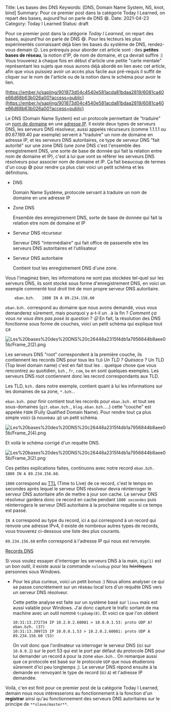 Title: Les bases des DNS
Keywords: [DNS, Domain Name System, NS, knot, bind]
Summary: Pour ce premier post dans la catégorie Today I Learned, on repart des bases, aujourd'hui on parle de DNS 😄.
Date: 2021-04-23
Category: Today I Learned
Status: draft

Pour ce premier post dans la catégorie *Today I Learned*, on repart des bases, aujourd'hui on parle de DNS 😄. Pour les lecteurs les plus expérimentés connaissant déjà bien les bases du système de DNS, rendez-vous demain 😉. Les prérequis pour aborder cet article sont : des **petites bases de réseau**, la notion d'IP, de nom de domaine, et ça devrait suffire :) Vous trouverez à chaque fois en début d'article une petite "carte mentale" représentant les sujets que nous aurons déjà abordé en lien avec cet article, afin que vous puissiez avoir un accès plus facile aux pré-requis il suffit de cliquer sur le nom de l'article ou de la notion dans le schéma pour avoir le lien.

[https://ember.ly/sapling/901873d04c4540e581acda81bdaa2819/6081ca40e66d68b63b026a00?access=public](https://ember.ly/sapling/901873d04c4540e581acda81bdaa2819/6081ca40e66d68b63b026a00?access=public)

Le DNS (Domain Name System) est un protocole permettant de "traduire" un [nom de domaine](https://www.wikiwand.com/en/Domain_name) en une [adresse IP](https://www.wikiwand.com/en/IP_address). Il existe deux types de serveurs DNS, les serveurs DNS résolveur, aussi appelés récurseurs (comme 1.1.1.1 ou 80.67.169.40 par exemple) servent à "traduire" un nom de domaine en adresse IP, et les serveurs DNS autoritaires, ce type de serveur DNS "fait autorité" sur une zone DNS (une zone DNS c'est l'ensemble des enregistrement DNS, une sorte de base de donnée qui fait la relation entre nom de domaine et IP), c'est à lui que vont se référer les serveurs DNS résolveurs pour associer nom de domaine et IP. Ça fait beaucoup de termes d'un coup 😅 pour rendre ça plus clair voici un petit schéma et les définitions.

- DNS

    Domain Name Système, protocole servant à traduire un nom de domaine en une adresse IP

- Zone DNS

    Ensemble des enregistrement DNS, sorte de base de donnée qui fait la relation etre nom de domaine et IP

- Serveur DNS récurseur

    Serveur DNS "intermédiaire" qui fait office de passerelle etre les serveurs DNS autoritaires et l'utilisateur

- Serveur DNS autoritaire

    Contient tout les enregistrement DNS d'une zone.

Vous l'imaginez bien, les informations ne sont pas stockées tel-quel sur les serveurs DNS, ils sont stocké sous forme d'enregistrement DNS, en voici un exemple commenté tout droit tiré de mon propre serveur DNS autoritaire.

```
    eban.bzh.	1800 IN A 89.234.156.60
```

`eban.bzh.` correspond au domaine que nous avons demandé, vous vous demanderez sûrement, mais pourquoi y a-t-il un . à la fin ? *Comment ça vous ne vous êtes pas posé la question ? 😛* En fait, la résolution des DNS fonctionne sous forme de couches, voici un petit schéma qui explique tout ça

![Les%20bases%20des%20DNS%20c26448a2315f4db1a7956844b8aee05b/Frame_2(2).png](https://i.postimg.cc/Y9Gg31Fr/Frame-2-2.png)

Les serveurs DNS "root" correspondent à la première couche, ils contiennent les records DNS pour tous les `TLD` *Un TLD ? Quèsaco ?* Un TLD (Top level domain name) c'est en fait tout les `.` quelque chose que vous rencontrez au quotidien, `bzh` , `fr`, `com`, `be` en sont quelques exemples. Les serveurs DNS root contiennent donc les record correspondants aux TLD. 

Les TLD, `bzh.` dans notre exemple, contient quant à lui les informations sur les domaines de sa zone, `*.bzh.`. 

`eban.bzh.` pour finir contient tout les records pour `eban.bzh.` et tout ses sous-domaines (`git.eban.bzh.`, `blog.eban.bzh.`...) cette "couche" est appelée `FQDN` (Fully Qualified Domain Name). Pour rendre tout ça plus simple voici (à nouveau :p) un petit schéma.

![Les%20bases%20des%20DNS%20c26448a2315f4db1a7956844b8aee05b/Frame_2(4).png](https://i.postimg.cc/3rGm0F79/Frame-2-4.png)

Et voilà le schéma corrigé d'un requête DNS.

![Les%20bases%20des%20DNS%20c26448a2315f4db1a7956844b8aee05b/Frame_3(2).png](https://i.postimg.cc/br0ZCLwh/Frame-3-2.png)

Ces petites explications faites, continuons avec notre record `eban.bzh.	1800 IN A 89.234.156.60`.

`1800` correspond au [TTL](https://www.wikiwand.com/fr/Time_to_Live) (Time to Live) de ce record, c'est le temps en secondes après lequel le serveur DNS résolveur devra réinterroger le serveur DNS autoritaire afin de mettre à jour son cache. Le serveur DNS résolveur gardera donc ce record en cache pendant `1800 secondes` puis réinterrogera le serveur DNS autoritaire à la prochaine requête si ce temps est passé.

`IN A` correspond au type du record, ici `A` qui correspond à un record qui renvoie une adresse IPv4, il existe de nombreux autres types de records, vous trouverez ci-dessous une liste des plus courants.

`89.234.156.60` enfin correspond à l'adresse IP qui nous est renvoyée.

[Records DNS](https://www.notion.so/a314296e840f4bcb90051e0d63f560c0)

Si vous voulez essayer d'interroger les serveurs DNS à la main, `dig(1)` est un bon outil, il existe aussi la commande `nslookup` pour les ~~hérétiques~~ personnes sous Windows.

- Pour les plus curieux, voici un petit bonus :) Nous allons analyser ce qui se passe concrètement sur un réseau local lors d'un requête DNS vers un serveur DNS résolveur.

    Cette petite analyse est faite sur un système basé sur `linux` mais est aussi valable pour Windows. J'ai donc capturé le trafic sortant de ma machine avec un outil nommé `tcpdump(8)`. Et voici ce que l'on obtient

    ```
    10:31:13.272734 IP 10.2.0.2.60081 > 10.0.0.1.53: proto UDP A? eban.bzh. (37)
    10:31:13.309725 IP 10.0.0.1.53 > 10.2.0.2.60081: proto UDP A 89.234.156.60 (53)
    ```

    On voit donc que l'ordinateur va interroger le serveur DNS (ici sur `10.0.0.1`) sur le port 53 qui est le port par défaut du protocole DNS pour lui demander un record `A` pour la zone `eban.bzh.`. On remarque aussi que ce protocole est basé sur le protocole `UDP` que nous étudierons sûrement d'ici peu longtemps ;). Le serveur DNS répond ensuite à la demande en renvoyant le type de record (ici `A`) et l'adresse IP demandée.

Voilà, c'en est finit pour ce premier post de la catégorie Today I Learned, demain nous nous intéresserons au fonctionnement à la fonction d'un **registrar** ainsi qu'au fonctionnement des serveurs DNS autoritaires sur le principe de `**slave/master**`.
